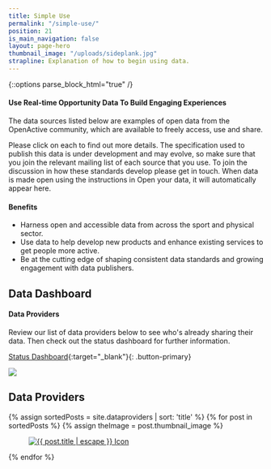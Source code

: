 ```yaml
---
title: Simple Use
permalink: "/simple-use/"
position: 21
is_main_navigation: false
layout: page-hero
thumbnail_image: "/uploads/sideplank.jpg"
strapline: Explanation of how to begin using data.
---
```


{::options parse_block_html="true" /}


<article>
<div class="two twoleft">

#### Use Real-time Opportunity Data To Build Engaging Experiences
The data sources listed below are examples of open data from the OpenActive community, which are available to freely access, use and share.

Please click on each to find out more details. The specification used to publish this data is under development and may evolve, so make sure that you join the relevant mailing list of each source that you use. To join the discussion in how these standards develop please get in touch.
When data is made open using the instructions in Open your data, it will automatically appear here.

</div>
<div class="two twoleft">

#### Benefits

* Harness open and accessible data from across the sport and physical sector.
* Use data to help develop new products and enhance existing services to get people more active.
* Be at the cutting edge of shaping consistent data standards and growing engagement with data publishers.

</div>
</article>

<article class="title-row invert">
<h2 class="sub-heading-two">Data Dashboard</h2>
<div class="one subgrid">
<div class="two">


#### Data Providers
Review our list of data providers below to see who's already sharing their data. Then check out the status dashboard for further information.

[Status Dashboard](http://status.openactive.io/){:target="_blank"}{: .button-primary}

</div>
<div class="two">
<a href="http://status.openactive.io/" target="_blank"><img src="{{site.baseurl }}/assets/images/dash.png"></a>
</div>
</div>

</article>


<article class="title-row">
<h2 class="sub-heading-two">Data Providers</h2>
<div class="one freegrid-four">
{% assign sortedPosts = site.dataproviders | sort: 'title' %}
{% for post in sortedPosts %}
{% assign theImage = post.thumbnail_image %}

<div>
<figure>
<a class="post-title post-link" href="{{ post.url | relative_url }}">
<img role="logo" src="{{ theImage  | relative_url}}" alt="{{ post.title | escape }} Icon"/>
</a>
</figure>
</div>

{% endfor %}
</div>
</article>

